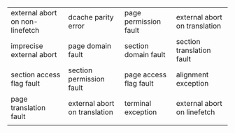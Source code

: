 | | | | |
|-|-|-|-|
| external abort on non-linefetch | dcache parity error           | page permission fault  | external abort on translation |
| imprecise external abort        | page domain fault             | section domain fault   | section translation fault     |
| section access flag fault       | section permission fault      | page access flag fault | alignment exception           |
| page translation fault          | external abort on translation | terminal exception     | external abort on linefetch   |
| | | | |
